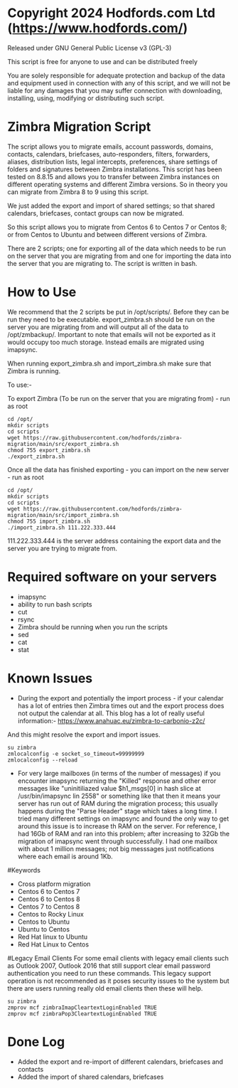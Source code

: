 # Copyright 2024 Hodfords.com Ltd (https://www.hodfords.com/)
Released under GNU General Public License v3 (GPL-3)

This script is free for anyone to use and can be distributed freely 

You are solely responsible for adequate protection and backup of the data and equipment used in connection with any of this script, and we will not be liable for any damages that you may suffer connection with downloading, installing, using, modifying or distributing such script.

# Zimbra Migration Script
The script allows you to migrate emails, account passwords, domains, contacts, calendars, briefcases, auto-responders, filters, forwarders, aliases, distribution lists, legal intercepts, preferences, share settings of folders and signatures between Zimbra installations. This script has been tested on 8.8.15 and allows you to transfer between Zimbra instances on different operating systems and different Zimbra versions. So in theory you can migrate from Zimbra 8 to 9 using this script. 

We just added the export and import of shared settings; so that shared calendars, briefcases, contact groups can now be migrated. 

So this script allows you to migrate from Centos 6 to Centos 7 or Centos 8; or from Centos to Ubuntu and between different versions of Zimbra. 

There are 2 scripts; one for exporting all of the data which needs to be run on the server that you are migrating from and one for importing the data into the server that you are migrating to. The script is written in bash.

# How to Use
We recommend that the 2 scripts be put in /opt/scripts/. Before they can be run they need to be executable. export_zimbra.sh should be run on the server you are migrating from and will output all of the data to /opt/zmbackup/. Important to note that emails will not be exported as it would occupy too much storage. Instead emails are migrated using imapsync. 

When running export_zimbra.sh and import_zimbra.sh make sure that Zimbra is running. 

To use:- 

To export Zimbra (To be run on the server that you are migrating from) - run as root
```
cd /opt/
mkdir scripts
cd scripts
wget https://raw.githubusercontent.com/hodfords/zimbra-migration/main/src/export_zimbra.sh
chmod 755 export_zimbra.sh
./export_zimbra.sh
```

Once all the data has finished exporting - you can import on the new server - run as root
```
cd /opt/
mkdir scripts
cd scripts
wget https://raw.githubusercontent.com/hodfords/zimbra-migration/main/src/import_zimbra.sh
chmod 755 import_zimbra.sh
./import_zimbra.sh 111.222.333.444
```

111.222.333.444 is the server address containing the export data and the server you are trying to migrate from.

# Required software on your servers 
- imapsync
- ability to run bash scripts
- cut
- rsync
- Zimbra should be running when you run the scripts
- sed
- cat
- stat
  
# Known Issues
- During the export and potentially the import process - if your calendar has a lot of entries then Zimbra times out and the export process does not output the calendar at all.
This blog has a lot of really useful information:-
https://www.anahuac.eu/zimbra-to-carbonio-z2c/

And this might resolve the export and import issues. 
```
su zimbra
zmlocalconfig -e socket_so_timeout=99999999
zmlocalconfig --reload
```
- For very large mailboxes (in terms of the number of messages) if you encounter imapsync returning the "Killed" response and other error messages like "uninitiliazed value $h1_msgs[0] in hash slice at /usr/bin/imapsync lin 2558" or something like that then it means your server has run out of RAM during the migration process; this usually happens during the "Parse Header" stage which takes a long time. I tried many different settings on imapsync and found the only way to get around this issue is to increase th RAM on the server. For reference, I had 16Gb of RAM and ran into this problem; after increasing to 32Gb the migration of imapsync went through successfully. I had one mailbox with about 1 million messages; not big messsages just notifications where each email is around 1Kb.  

#Keywords
- Cross platform migration
- Centos 6 to Centos 7
- Centos 6 to Centos 8
- Centos 7 to Centos 8
- Centos to Rocky Linux
- Centos to Ubuntu
- Ubuntu to Centos
- Red Hat linux to Ubuntu
- Red Hat Linux to Centos

#Legacy Email Clients 
For some email clients with legacy email clients such as Outlook 2007, Outlook 2016 that still support clear email password authentication you need to run these commands. This legacy support operation is not recommended as it poses security issues to the system but there are users running really old email clients then these will help. 
```
su zimbra
zmprov mcf zimbraImapCleartextLoginEnabled TRUE
zmprov mcf zimbraPop3CleartextLoginEnabled TRUE
```

# Done Log
- Added the export and re-import of different calendars, briefcases and contacts
- Added the import of shared calendars, briefcases





